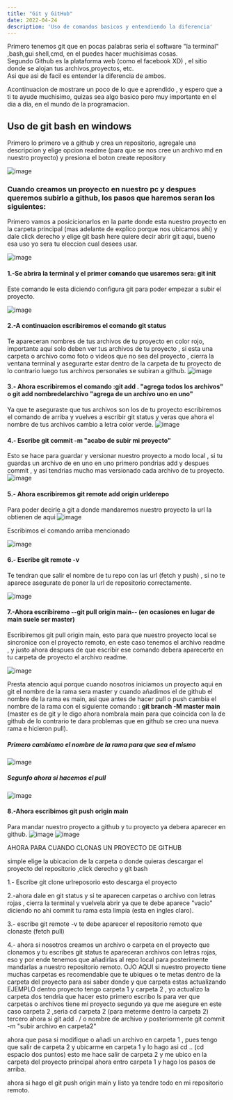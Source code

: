 ```yaml
---
title: "Git y GitHub"
date: 2022-04-24
description: 'Uso de comandos basicos y entendiendo la diferencia'
---
```


Primero tenemos git que en pocas palabras seria el software "la terminal" ,bash,gui shell,cmd, en el puedes hacer muchisimas cosas.<br>
Segundo Github es la plataforma web (como el facebook XD) , el sitio donde se alojan tus archivos,proyectos, etc.<br>
Asi que asi de facil es entender la diferencia de ambos.

Acontinuacion de mostrare un poco de lo que e aprendido , y espero que a ti te ayude muchisimo, quizas sea algo basico pero muy importante en el dia a dia, en el mundo de la programacion.


## Uso de **git bash en windows**

Primero lo primero ve a github y crea un repositorio, agregale una descripcion y elige opcion readme (para que se nos cree un archivo md en nuestro proyecto) y presiona el boton create repository<br>

![image](https://user-images.githubusercontent.com/94188197/165134496-44531c5b-fa27-46d5-996b-f00532964e10.png)


### Cuando creamos un proyecto en nuestro pc y despues queremos subirlo a github, los pasos que haremos seran los siguientes:

Primero vamos a posicicionarlos en la parte donde esta nuestro proyecto en la carpeta principal (mas adelante de explico porque nos ubicamos ahi) y dale click derecho y elige git bash here quiere decir abrir git aqui, bueno esa uso yo sera tu eleccion cual desees usar.

![image](https://user-images.githubusercontent.com/94188197/165135952-e2bb6f35-77e3-4d2a-9854-288ef23c47d3.png)


#### 1.-Se abrira la terminal y el primer comando que usaremos sera: git init

Este comando le esta diciendo configura git para poder empezar a subir el proyecto.

![image](https://user-images.githubusercontent.com/94188197/165136398-3d7d29a7-a6a3-4069-b497-18dc777b0e6a.png)


#### 2.-A continuacion escribiremos el comando git status

Te apareceran nombres de tus archivos de tu proyecto en color rojo, importante aqui solo deben ver tus archivos de tu proyecto , si esta una carpeta o archivo como foto o videos que no sea del proyecto , cierra la ventana terminal y asegurarte estar dentro de la carpeta de tu proyecto de lo contrario luego tus archivos personales se subiran a github.
![image](https://user-images.githubusercontent.com/94188197/165148504-959ca5e3-4161-4105-9537-47f1d76831de.png)


#### 3.- Ahora escribiremos el comando :git add . "agrega todos los archivos"  o git add nombredelarchivo "agrega de un archivo uno en uno"
Ya que te aseguraste que tus archivos son los de tu proyecto escribiremos el comando de arriba y vuelves a escribir git status y veras que ahora el nombre de tus archivos cambio a letra color verde.
![image](https://user-images.githubusercontent.com/94188197/165136959-6120aa2c-adf5-4fb1-a7f9-544cfc9b71f3.png)


#### 4.- Escribe git commit -m "acabo de subir mi proyecto"
Esto se hace para guardar y versionar nuestro proyecto a modo local , si tu guardas un archivo de en uno en uno primero pondrias add y despues commit , y asi tendrias mucho mas versionado cada archivo de tu proyecto. 
![image](https://user-images.githubusercontent.com/94188197/165137133-5bfb6d85-5d07-4cd6-936c-298fce71164b.png)


#### 5.- Ahora escribiremos git remote add origin urlderepo <br>
Para poder decirle a git a donde mandaremos nuestro proyecto la url la obtienen de aqui
![image](https://user-images.githubusercontent.com/94188197/165137466-fd9f1b72-27e4-4218-8f91-2c48b159a3af.png)

Escribimos el comando arriba mencionado

![image](https://user-images.githubusercontent.com/94188197/165148831-3b8586bb-4112-4ab2-b21c-6ad4301541aa.png)


#### 6.- Escribe git remote -v <br>
Te tendran que salir el nombre de tu repo con las url (fetch y push) , si no te aparece asegurate de poner la url de repositorio correctamente.

![image](https://user-images.githubusercontent.com/94188197/165137799-5e1cf458-04a2-45ce-9878-7aaf7da77f41.png)

#### 7.-Ahora escribiremo --git pull origin main-- (en ocasiones en lugar de main suele ser master)<br>
Escribiremos git pull origin main, esto para que nuestro proyecto local se sincronice con el proyecto remoto, en este caso tenemos el archivo readme , y justo ahora despues de que escribir ese comando debera aparecerte en tu carpeta de proyecto el archivo readme.

![image](https://user-images.githubusercontent.com/94188197/165140535-c38d39f9-4355-471d-ac05-c8fc73878030.png)<br>

Presta atencio aqui porque cuando nosotros iniciamos un proyecto aqui en git el nombre de la rama sera master y cuando añadimos el de github el nombre de la rama es main, asi que antes de hacer pull o push cambia el nombre de la rama con el siguiente comando : **git branch -M master main**  (master es de git y le digo ahora nombrala main para que coincida con la de github de lo contrario te dara problemas que en github se creo una nueva rama e hicieron pull).
##### Primero cambiamo el nombre de la rama para que sea el mismo

![image](https://user-images.githubusercontent.com/94188197/165151163-5cfdb0b0-a864-4fff-b4d3-6b25046cd9f1.png)

##### Segunfo ahora si hacemos el pull

![image](https://user-images.githubusercontent.com/94188197/165151915-add43288-9562-4c66-9894-4da04c1fd109.png)


#### 8.-Ahora escribimos git push origin main<br> 
Para mandar nuestro proyecto a github y tu proyecto ya debera aparecer en github.
![image](https://user-images.githubusercontent.com/94188197/165142576-5d6c6b6b-9c4e-4bea-a79b-f54b6b9207b8.png)
![image](https://user-images.githubusercontent.com/94188197/165142758-e8e49af6-7141-4217-9cf8-e0806ccf12ec.png)


AHORA PARA CUANDO CLONAS UN PROYECTO DE GITHUB

simple elige la ubicacion de la carpeta o donde quieras descargar el proyecto del repositorio ,click derecho y git bash

1.- Escribe git clone urlreposorio
esto descarga el proyecto

2.-ahora dale en git status y si te aparecen carpetas o archivo con letras rojas ,  cierra la terminal y vuelvela abrir ya que te debe aparece "vacio" diciendo no ahi commit tu rama esta limpia (esta en ingles claro).

3.- escribe git remote -v 
te debe aparecer el repositorio remoto que clonaste (fetch pull)

4.- ahora si nosotros creamos un archivo o carpeta en el proyecto que clonamos y tu escribes git status te apareceran archivos con  letras rojas, eso y por ende tenemos que añadirlas al repo local para posterimente mandarlas a nuestro repositorio remoto.
OJO AQUI si nuestro proyecto tiene muchas carpetas es recomendable que te ubiques o te metas dentro de la carpeta del proyecto para asi saber donde y que carpeta estas actualizando EJEMPLO dentro proyecto tengo carpeta 1 y carpeta 2 , yo actualizo la carpeta dos tendria que hacer esto
primero escribo ls para ver que carpetas o archivos tiene mi proyecto
segundo ya que me asegure en este caso carpeta 2 ,seria cd carpeta 2 (para meterme dentro la carpeta 2)
tercero ahora si git add . / o nombre de archivo y posteriormente git commit -m "subir archivo en carpeta2"

ahora que pasa si modifique o añadi  un archivo en carpeta 1 , pues tengo que salir de carpeta 2 y ubicarme en carpeta 1
y lo hago asi cd .. (cd espacio dos puntos) esto me hace salir de carpeta 2 y me ubico en la carpeta del proyecto principal ahora entro carpeta 1 y hago los pasos de arriba.

ahora si hago el git push origin main y listo ya tendre todo en mi repositorio remoto.

